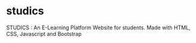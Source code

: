 # studics
STUDICS  : An E-Learning Platform Website for students. Made with HTML, CSS, Javascript and Bootstrap
